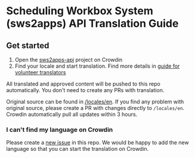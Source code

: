 # Scheduling Workbox System (sws2apps) API Translation Guide

## Get started

1. Open the [sws2apps-api](https://crowdin.com/project/sws2apps-api) project on Crowdin
2. Find your locale and start translation. Find more details in [guide for volunteer translators](https://support.crowdin.com/for-volunteer-translators/)

All translated and approved content will be pushed to this repo automatically. You don't need to create any PRs with translation.

Original source can be found in [/locales/en](https://github.com/sws2apps/sws2apps-api/tree/main/src/locales/en). If you find any problem with original source, please create a PR with changes directly to `/locales/en`. Crowdin automatically pull all updates within 3 hours.

### I can't find my language on Crowdin

Please create a [new issue](https://github.com/sws2apps/sws2apps-api/issues/new?template=new_language_request.yml) in this repo. We would be happy to add the new language so that you can start the translation on Crowdin.